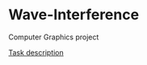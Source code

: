 # Wave-Interference
Computer Graphics project

[Task description](http://www.ftj.agh.edu.pl/~Malinowski/GFK/files/09.pdf)
